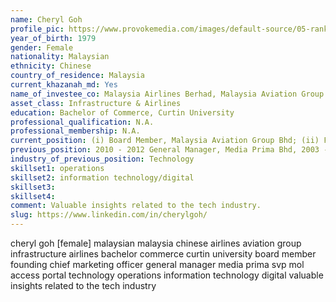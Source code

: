 ```yaml
---
name: Cheryl Goh
profile_pic: https://www.provokemedia.com/images/default-source/05-rankings-data/Influence-100/2019/headshots/cheryl-goh-2019-influence-100.jpg
year_of_birth: 1979
gender: Female
nationality: Malaysian
ethnicity: Chinese
country_of_residence: Malaysia 
current_khazanah_md: Yes
name_of_investee_co: Malaysia Airlines Berhad, Malaysia Aviation Group Berhad
asset_class: Infrastructure & Airlines
education: Bachelor of Commerce, Curtin University
professional_qualification: N.A.
professional_membership: N.A.
current_position: (i) Board Member, Malaysia Aviation Group Bhd; (ii) Founding Chief Marketing Officer, Grab Holdings
previous_position: 2010 - 2012 General Manager, Media Prima Bhd, 2003 - 2010 SVP, MOL Access Portal
industry_of_previous_position: Technology
skillset1: operations
skillset2: information technology/digital
skillset3: 
skillset4: 
comment: Valuable insights related to the tech industry.
slug: https://www.linkedin.com/in/cherylgoh/
---
```


cheryl goh [female] malaysian malaysia chinese airlines aviation group infrastructure airlines bachelor commerce curtin university board member founding chief marketing officer general manager media prima svp mol access portal technology operations information technology digital valuable insights related to the tech industry